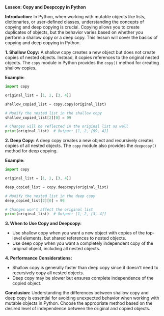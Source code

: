 **Lesson: Copy and Deepcopy in Python**

**Introduction:**
In Python, when working with mutable objects like lists, dictionaries, or user-defined classes, understanding the concepts of copying and deep copying is crucial. Copying allows you to create duplicates of objects, but the behavior varies based on whether you perform a shallow copy or a deep copy. This lesson will cover the basics of copying and deep copying in Python.

**1. Shallow Copy:**
A shallow copy creates a new object but does not create copies of nested objects. Instead, it copies references to the original nested objects. The `copy` module in Python provides the `copy()` method for creating shallow copies.

**Example:**
```python
import copy

original_list = [1, 2, [3, 4]]

shallow_copied_list = copy.copy(original_list)

# Modify the nested list in the shallow copy
shallow_copied_list[2][0] = 99

# Changes will be reflected in the original list as well
print(original_list)  # Output: [1, 2, [99, 4]]
```

**2. Deep Copy:**
A deep copy creates a new object and recursively creates copies of all nested objects. The `copy` module also provides the `deepcopy()` method for deep copying.

**Example:**
```python
import copy

original_list = [1, 2, [3, 4]]

deep_copied_list = copy.deepcopy(original_list)

# Modify the nested list in the deep copy
deep_copied_list[2][0] = 99

# Changes won't affect the original list
print(original_list)  # Output: [1, 2, [3, 4]]
```

**3. When to Use Copy and Deepcopy:**
- Use shallow copy when you want a new object with copies of the top-level elements, but shared references to nested objects.
- Use deep copy when you want a completely independent copy of the original object, including all nested objects.

**4. Performance Considerations:**
- Shallow copy is generally faster than deep copy since it doesn't need to recursively copy all nested objects.
- Deep copy may be slower but ensures complete independence of the copied object.

**Conclusion:**
Understanding the differences between shallow copy and deep copy is essential for avoiding unexpected behavior when working with mutable objects in Python. Choose the appropriate method based on the desired level of independence between the original and copied objects.